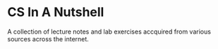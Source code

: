 # CS In A Nutshell

A collection of lecture notes and lab exercises accquired from various sources across the internet.